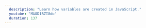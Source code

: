 ```yaml
---
  description: "Learn how variables are created in JavaScript."
  youtube: "MAOD1BZI8do"
  duration: 137
---
```

